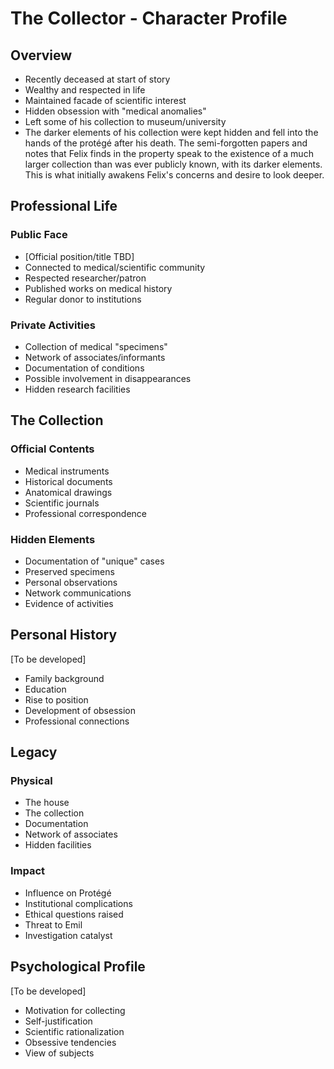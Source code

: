 # The Collector - Character Profile

## Overview
- Recently deceased at start of story
- Wealthy and respected in life
- Maintained facade of scientific interest
- Hidden obsession with "medical anomalies"
- Left some of his collection to museum/university
- The darker elements of his collection were kept hidden and fell into the hands of the protégé after his death. The semi-forgotten papers and notes that Felix finds in the property speak to the existence of a much larger collection than was ever publicly known, with its darker elements. This is what initially awakens Felix's concerns and desire to look deeper. 

## Professional Life
### Public Face
- [Official position/title TBD]
- Connected to medical/scientific community
- Respected researcher/patron
- Published works on medical history
- Regular donor to institutions

### Private Activities
- Collection of medical "specimens"
- Network of associates/informants
- Documentation of conditions
- Possible involvement in disappearances
- Hidden research facilities

## The Collection
### Official Contents
- Medical instruments
- Historical documents
- Anatomical drawings
- Scientific journals
- Professional correspondence

### Hidden Elements
- Documentation of "unique" cases
- Preserved specimens
- Personal observations
- Network communications
- Evidence of activities

## Personal History
[To be developed]
- Family background
- Education
- Rise to position
- Development of obsession
- Professional connections

## Legacy
### Physical
- The house
- The collection
- Documentation
- Network of associates
- Hidden facilities

### Impact
- Influence on Protégé
- Institutional complications
- Ethical questions raised
- Threat to Emil
- Investigation catalyst

## Psychological Profile
[To be developed]
- Motivation for collecting
- Self-justification
- Scientific rationalization
- Obsessive tendencies
- View of subjects 